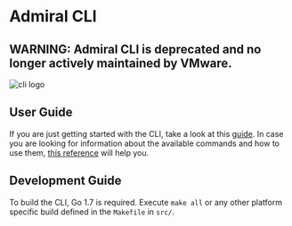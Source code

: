 # Admiral CLI

## WARNING: Admiral CLI is deprecated and no longer actively maintained by VMware.

![cli logo](cli.png "VMware Admiral CLI")

## User Guide
If you are just getting started with the CLI, take a look at this [guide](https://github.com/vmware/admiral/wiki/CLI-guide).
In case you are looking for information about the available commands and how to use them, [this reference](https://github.com/vmware/admiral/wiki/CLI-reference) will help you.

## Development Guide

To build the CLI, Go 1.7 is required. Execute `make all` or any other platform specific build defined in the `Makefile` in `src/`.